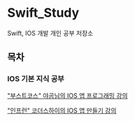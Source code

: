# Swift_Study
Swift, IOS 개발 개인 공부 저장소
## 목차
### IOS 기본 지식 공부
["부스트코스" 야곰님의 IOS 앱 프로그래밍 강의](https://github.com/KoreaMango/Swift_Study/tree/main/Yagom_IOS)
  
["인프런" 코더스하이의 IOS 앱 만들기 강의](https://github.com/KoreaMango/Swift_Study/tree/main/CodersHigh)
  
  
